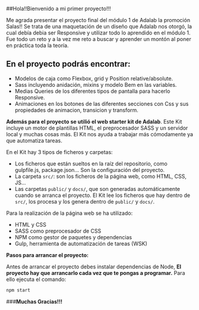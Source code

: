 
##Hola!!Bienvenido a mi primer proyecto!!!

 Me agrada presentar el proyecto final del módulo 1 de Adalab la promoción Salas!! Se trata de una maquetación de un diseño que Adalab nos otorgó, la cual debía debia ser Responsive y utilizar todo lo aprendido en el módulo 1. Fue todo un reto y a la vez me reto a buscar y aprender un montón al poner en práctica toda la teoría.


## En el proyecto podrás encontrar:

- Modelos de caja como Flexbox, grid y Position relative/absolute.
- Sass incluyendo anidación, mixins y modelo Bem en las variables.
- Medias Queries de los diferentes tipos de pantalla para hacerlo Responsive.
- Animaciones en los botones de las diferentes secciones con Css y sus propiedades de animacion, transicion y transform.

**Además para el proyecto se utilió el web starter kit de Adalab**. Este Kit incluye un motor de plantillas HTML, el preprocesador SASS y un servidor local y muchas cosas más. El Kit nos ayuda a trabajar más cómodamente ya que automatiza tareas. 

En el Kit hay 3 tipos de ficheros y carpetas:

- Los ficheros que están sueltos en la raíz del repositorio, como gulpfile.js, package.json... Son la configuración del proyecto.
- La carpeta `src/`: son los ficheros de la página web, como HTML, CSS, JS...
- Las carpetas `public/` y `docs/`, que son generadas automáticamente cuando se arranca el proyecto. El Kit lee los ficheros que hay dentro de `src/`, los procesa y los genera dentro de `public/` y `docs/`.

Para la realización de la página web se ha utilizado:
* HTML y CSS 
* SASS como preprocesador de CSS 
* NPM como gestor de paquetes y dependencias 
* Gulp, herramienta de automatización de tareas (WSK)


**Pasos para arrancar el proyecto:**

Antes de arrancar el proyecto debes instalar dependencias de Node, **El proyecto hay que arrancarlo cada vez que te pongas a programar.** Para ello ejecuta el comando:

```bash
npm start
```

###**Muchas Gracias!!!**

